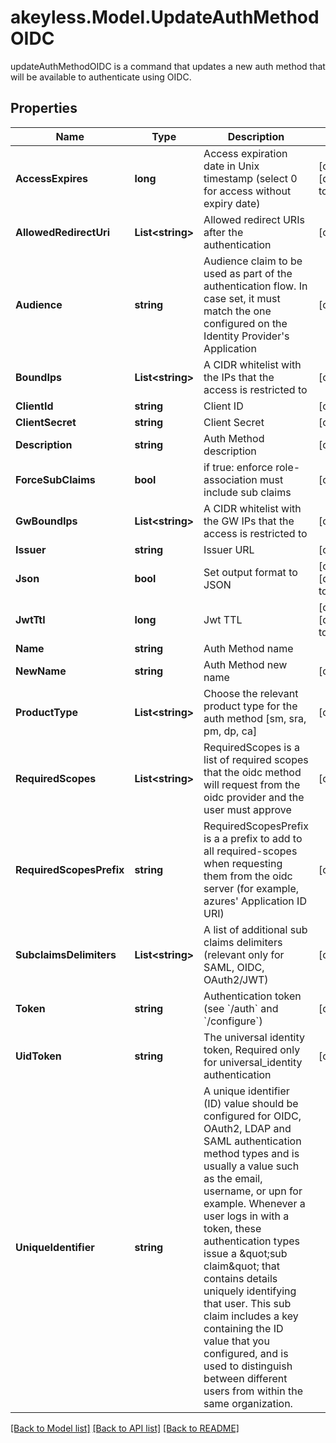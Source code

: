 # akeyless.Model.UpdateAuthMethodOIDC
updateAuthMethodOIDC is a command that updates a new auth method that will be available to authenticate using OIDC.

## Properties

Name | Type | Description | Notes
------------ | ------------- | ------------- | -------------
**AccessExpires** | **long** | Access expiration date in Unix timestamp (select 0 for access without expiry date) | [optional] [default to 0]
**AllowedRedirectUri** | **List&lt;string&gt;** | Allowed redirect URIs after the authentication | [optional] 
**Audience** | **string** | Audience claim to be used as part of the authentication flow. In case set, it must match the one configured on the Identity Provider&#39;s Application | [optional] 
**BoundIps** | **List&lt;string&gt;** | A CIDR whitelist with the IPs that the access is restricted to | [optional] 
**ClientId** | **string** | Client ID | [optional] 
**ClientSecret** | **string** | Client Secret | [optional] 
**Description** | **string** | Auth Method description | [optional] 
**ForceSubClaims** | **bool** | if true: enforce role-association must include sub claims | [optional] 
**GwBoundIps** | **List&lt;string&gt;** | A CIDR whitelist with the GW IPs that the access is restricted to | [optional] 
**Issuer** | **string** | Issuer URL | [optional] 
**Json** | **bool** | Set output format to JSON | [optional] [default to false]
**JwtTtl** | **long** | Jwt TTL | [optional] [default to 0]
**Name** | **string** | Auth Method name | 
**NewName** | **string** | Auth Method new name | [optional] 
**ProductType** | **List&lt;string&gt;** | Choose the relevant product type for the auth method [sm, sra, pm, dp, ca] | [optional] 
**RequiredScopes** | **List&lt;string&gt;** | RequiredScopes is a list of required scopes that the oidc method will request from the oidc provider and the user must approve | [optional] 
**RequiredScopesPrefix** | **string** | RequiredScopesPrefix is a a prefix to add to all required-scopes when requesting them from the oidc server (for example, azures&#39; Application ID URI) | [optional] 
**SubclaimsDelimiters** | **List&lt;string&gt;** | A list of additional sub claims delimiters (relevant only for SAML, OIDC, OAuth2/JWT) | [optional] 
**Token** | **string** | Authentication token (see &#x60;/auth&#x60; and &#x60;/configure&#x60;) | [optional] 
**UidToken** | **string** | The universal identity token, Required only for universal_identity authentication | [optional] 
**UniqueIdentifier** | **string** | A unique identifier (ID) value should be configured for OIDC, OAuth2, LDAP and SAML authentication method types and is usually a value such as the email, username, or upn for example. Whenever a user logs in with a token, these authentication types issue a \&quot;sub claim\&quot; that contains details uniquely identifying that user. This sub claim includes a key containing the ID value that you configured, and is used to distinguish between different users from within the same organization. | 

[[Back to Model list]](../README.md#documentation-for-models) [[Back to API list]](../README.md#documentation-for-api-endpoints) [[Back to README]](../README.md)

